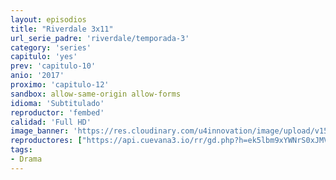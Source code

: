 ```yaml
---
layout: episodios
title: "Riverdale 3x11"
url_serie_padre: 'riverdale/temporada-3'
category: 'series'
capitulo: 'yes'
prev: 'capitulo-10'
anio: '2017'
proximo: 'capitulo-12'
sandbox: allow-same-origin allow-forms
idioma: 'Subtitulado'
reproductor: 'fembed'
calidad: 'Full HD'
image_banner: 'https://res.cloudinary.com/u4innovation/image/upload/v1565152608/maxresdefault-min_vy9nnj.jpg'
reproductores: ["https://api.cuevana3.io/rr/gd.php?h=ek5lbm9xYWNrS0xJMVp5b21KREk0dFBLbjVkaHhkRGdrOG1jbnBpUnhhS1YzWjk3ZWR5c3ByM1JkSHV0M01DMzA1dW5nYU8wMHNhb3lZYVdwcEt0dWMrU3FadVkyUT09"]
tags:
- Drama
---
```











